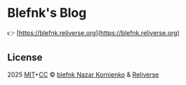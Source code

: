 # Blefnk's Blog

👉 [https://blefnk.reliverse.org](https://blefnk.reliverse.org)

## License

2025 [MIT](LICENSE)+[CC](LICENSE-CC) © [blefnk Nazar Kornienko](https://github.com/blefnk) & [Reliverse](https://github.com/reliverse)
